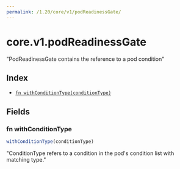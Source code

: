 ```yaml
---
permalink: /1.20/core/v1/podReadinessGate/
---
```


# core.v1.podReadinessGate

"PodReadinessGate contains the reference to a pod condition"

## Index

* [`fn withConditionType(conditionType)`](#fn-withconditiontype)

## Fields

### fn withConditionType

```ts
withConditionType(conditionType)
```

"ConditionType refers to a condition in the pod's condition list with matching type."